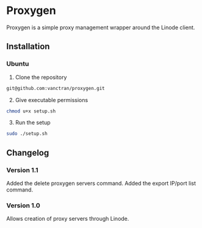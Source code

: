 # Proxygen
Proxygen is a simple proxy management wrapper around the Linode client.

## Installation

### Ubuntu

1. Clone the repository
```bash
git@github.com:vanctran/proxygen.git
```

2. Give executable permissions
```bash
chmod u+x setup.sh
```

3. Run the setup
```bash
sudo ./setup.sh
```

## Changelog

### Version 1.1
Added the delete proxygen servers command.
Added the export IP/port list command.

### Version 1.0
Allows creation of proxy servers through Linode.
